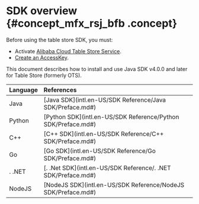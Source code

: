 # SDK overview {#concept_mfx_rsj_bfb .concept}

Before using the table store SDK, you must:

-   Activate [Alibaba Cloud Table Store Service](https://www.alibabacloud.com/product/table-store).
-   [Create an AccessKey](https://www.alibabacloud.com/help/doc-detail/53045.htm).

This document describes how to install and use Java SDK v4.0.0 and later for Table Store \(formerly OTS\).

|Language|References|
|:-------|:---------|
|Java|[Java SDK](intl.en-US/SDK Reference/Java SDK/Preface.md#)|
|Python|[Python SDK](intl.en-US/SDK Reference/Python SDK/Preface.md#)|
|C++|[C++ SDK](intl.en-US/SDK Reference/C++ SDK/Preface.md#)|
|Go|[Go SDK](intl.en-US/SDK Reference/Go SDK/Preface.md#)|
|. .NET|[. .Net SDK](intl.en-US/SDK Reference/. .NET SDK/Preface.md#)|
|NodeJS|[NodeJS SDK](intl.en-US/SDK Reference/NodeJS SDK/Preface.md#)|


